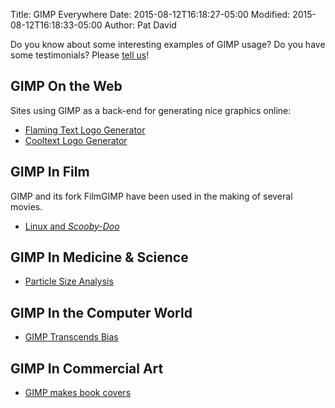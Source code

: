 Title: GIMP Everywhere
Date: 2015-08-12T16:18:27-05:00
Modified: 2015-08-12T16:18:33-05:00
Author: Pat David



Do you know about some interesting examples of GIMP usage? Do you have some testimonials? Please [tell us](/webmasters.html)!

## GIMP On the Web

Sites using GIMP as a back-end for generating nice graphics online:

*   [Flaming Text Logo Generator](http://www.flamingtext.com/)
*   [Cooltext Logo Generator](http://www.cooltext.com/)

## GIMP In Film

GIMP and its fork FilmGIMP have been used in the making of several movies.

*   [Linux and _Scooby-Doo_](http://www.linuxjournal.com/article.php?sid=6148)

## GIMP In Medicine & Science

*   [Particle Size Analysis](https://web.archive.org/web/20020501131604/http://lists.xcf.berkeley.edu/lists/gimp-developer/2001-August/005513.html)

## GIMP In the Computer World

*   [GIMP Transcends Bias](http://www.advogato.org/article/550.html)

## GIMP In Commercial Art

*   [GIMP makes book covers](https://web.archive.org/web/20020501131604/http://lists.xcf.berkeley.edu/lists/gimp-user/2002-June/004709.html)

